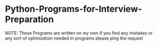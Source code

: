 # Python-Programs-for-Interview-Preparation
NOTE: These Programs are written on my own if you find any mistakes or any sort of optimization needed in programs please ping the request
